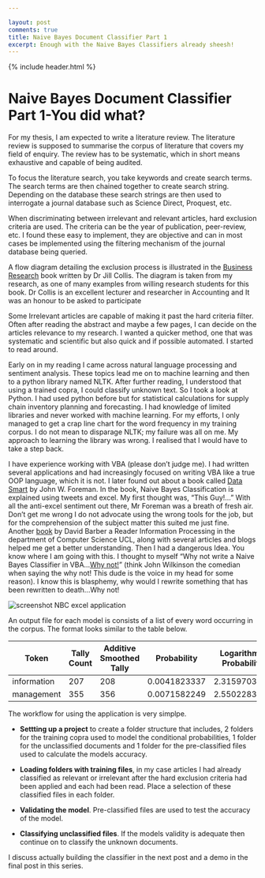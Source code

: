 ```yaml
---

layout: post
comments: true
title: Naive Bayes Document Classifier Part 1
excerpt: Enough with the Naive Bayes Classifiers already sheesh!
---
```


{% include header.html %}

# Naive Bayes Document Classifier Part 1-You did what? #

For my thesis, I am expected to write a literature review. The literature review is supposed to summarise the corpus of literature that covers my field of enquiry. The review has to be systematic, which in short means exhaustive and capable of being audited. 

To focus the literature search, you take keywords and create search terms. The search terms are then chained together to create search string. Depending on the database these search strings are then used to interrogate a journal database such as Science Direct, Proquest, etc. 

When discriminating between irrelevant and relevant articles, hard exclusion criteria are used. The criteria can be the year of publication, peer-review, etc. I found these easy to implement, they are objective and can in most cases be implemented using the filtering mechanism of the journal database being queried.

A flow diagram detailing the exclusion process is illustrated in the [Business Research](http://www.amazon.co.uk/Business-Research-Practical-Undergraduate-Postgraduate/dp/0230301835/ref=sr_1_sc_1?ie=UTF8&qid=1437217747&sr=8-1-spell&keywords=business+research+jill+colis) book written by Dr Jill Collis. The diagram is taken from my research, as one of many examples from willing research students for this book. Dr Collis is an excellent lecturer and researcher in Accounting and It was an honour to be asked to participate

Some Irrelevant articles are capable of making it past the hard criteria filter.  Often after reading the abstract and maybe a few pages, I can decide on the articles relevance to my research. I wanted a quicker method, one that was systematic and scientific but also quick and if possible automated. I started to read around.

Early on in my reading I came across natural language processing and sentiment analysis. These topics lead me on to machine learning and then to a python library named NLTK. After further reading, I understood that using a trained copra, I could classify unknown text. So I took a look at Python. I had used python before but for statistical calculations for supply chain inventory planning and forecasting. I had knowledge of limited libraries and never worked with machine learning. For my efforts, I only managed to get a crap line chart for the word frequency in my training corpus. I do not mean to disparage NLTK; my failure was all on me. My approach to learning the library was wrong.  I realised that I would have to take a step back.

I have experience working with VBA (please don’t judge me). I had written several applications and had increasingly focused on writing VBA like a true OOP language, which it is not. I later found out about a book called [Data Smart](http://www.amazon.co.uk/Data-Smart-Science-Transform-Information/dp/111866146X/ref=sr_1_1?ie=UTF8&qid=1437218510&sr=8-1&keywords=data+smart) by John W. Foreman. In the book, Naive Bayes Classification is explained using tweets and excel. My first thought was, “This Guy!…” With all the anti-excel sentiment out there, Mr Foreman was a breath of fresh air. Don’t get me wrong I do not advocate using the wrong tools for the job, but for the comprehension of the subject matter this suited me just fine. Another [book](https://www.google.co.uk/url?sa=t&rct=j&q=&esrc=s&source=web&cd=1&cad=rja&uact=8&ved=0CCIQFjAAahUKEwjb2t2py-TGAhWIbRQKHU0-A4k&url=http%3A%2F%2Fweb4.cs.ucl.ac.uk%2Fstaff%2FD.Barber%2Ftextbook%2F090310.pdf&ei=HDqqVdvcJojbUc38jMgI&usg=AFQjCNE1DaK9fD5mFcKXuRpSylvEP2wNsg&sig2=mZOo915kIYGLkWCaGfbZ_Q&bvm=bv.98197061,d.d24) by David Barber a Reader Information Processing in the department of Computer Science UCL, along with several articles and blogs helped me get a better understanding. Then I had a dangerous Idea. You know where I am going with this. I thought to myself “Why not write a Naive Bayes Classifier in VBA…[Why not!](https://youtu.be/V2rG8nKh4Cc?t=1m26s)” (think John Wilkinson the comedian when saying the why not! This dude is the voice in my head for some reason). I know this is blasphemy, why would I rewrite something that has been rewritten to death...Why not!

![screenshot NBC excel application]({{base}}/assets/printoutNBC.png "NBC Screenshot")

An output file for each model is consists of a list of every word occurring in the corpus. The format looks similar to the table below.


<table>
<thead>
	<tr>
		<th>Token</th>
		<th>Tally Count</th>
		<th>Additive Smoothed Tally</th>
		<th>Probability</th>
		<th>Logarithmic Probability</th>
	</tr>
</thead>
<tr>
	<td>information</td>
	<td>207</td>
	<td>208</td>
	<td>0.0041823337</td>
	<td>2.3159703876</td>
</tr>
<tr>
	<td>management</td>
	<td>355</td>
	<td>356</td>
	<td>0.0071582249</td>
	<td>2.5502283777</td>
</tr>
</table>
 
 The workflow for using the application is very simplpe. 

 * **Settting up a project** to create a folder structure that includes, 2 folders for the training copra used to model the conditional probabilities, 1 folder for the unclassified documents and 1 folder for the pre-classified files used to calculate the models accuracy.

 * **Loading folders with training files**, in my case articles I had already classified as relevant or irrelevant after the hard exclusion criteria had been applied and each had been read. Place a selection of these classified files in each folder. 

 * **Validating the model**. Pre-classified files are used to test the accuracy of the model.

 * **Classifying unclassified files**. If the models validity is adequate then continue on to classify the unknown documents. 

I discuss actually building the classifier in the next post and a demo in the final post in this series.
